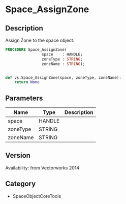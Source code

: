 # Space_AssignZone

## Description
Assign Zone to the space object.

```pascal
PROCEDURE Space_AssignZone(
				space    : HANDLE;
				zoneType : STRING;
				zoneName : STRING);
```

```python

def vs.Space_AssignZone(space, zoneType, zoneName):
    return None
```

## Parameters
|Name|Type|Description|
|---|---|---|
|space|HANDLE||
|zoneType|STRING||
|zoneName|STRING||

## Version
Availability: from Vectorworks 2014
## Category
* SpaceObjectCoreTools

